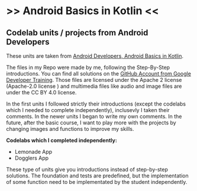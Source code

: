 <!-- # android-kotlin-google-units -->
# >> Android Basics in Kotlin <<
##  Codelab units / projects from Android Developers

These units are taken from [Android Developers, Android Basics in Kotlin](https://developer.android.com/courses/android-basics-kotlin/course).

The files in my Repo were made by me, following the Step-By-Step introductions. You can find all solutions on the [GitHub Account
from Google Developer Training](https://github.com/google-developer-training/). Those files are licensed under the Apache 2 license
(Apache-2.0 license ) and multimedia files like audio and image files are under the CC BY 4.0 license.

In the first units I followed strictly their introductions (except the codelabs which I needed to complete independently),
inclusevly I taken their comments. In the newer units I began to write my own comments. In the future, after the basic course,
I want to play more with the projects by changing images and functions to improve my skills.

**Codelabs which I completed independently:**
* Lemonade App
* Dogglers App

These type of units give you introductions instead of step-by-step solutions. The foundation and tests are predefined, but the implementation
of some function need to be implementated by the student independently.